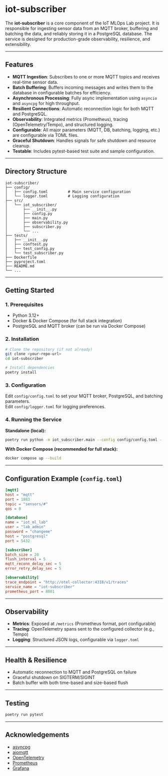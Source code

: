 # iot-subscriber

The **iot-subscriber** is a core component of the IoT MLOps Lab project. It is responsible for ingesting sensor data from an MQTT broker, buffering and batching the data, and reliably storing it in a PostgreSQL database. The service is designed for production-grade observability, resilience, and extensibility.

---

## Features

- **MQTT Ingestion**: Subscribes to one or more MQTT topics and receives real-time sensor data.
- **Batch Buffering**: Buffers incoming messages and writes them to the database in configurable batches for efficiency.
- **Asynchronous Processing**: Fully async implementation using `asyncio` and `asyncpg` for high throughput.
- **Resilient Connections**: Automatic reconnection logic for both MQTT and PostgreSQL.
- **Observability**: Integrated metrics (Prometheus), tracing (OpenTelemetry/Tempo), and structured logging.
- **Configurable**: All major parameters (MQTT, DB, batching, logging, etc.) are configurable via TOML files.
- **Graceful Shutdown**: Handles signals for safe shutdown and resource cleanup.
- **Testable**: Includes pytest-based test suite and sample configuration.

---

## Directory Structure

```
iot-subscriber/
├── config/
│   ├── config.toml         # Main service configuration
│   └── logger.toml         # Logging configuration
├── src/
│   └── iot_subscriber/
│       ├── __init__.py
│       ├── config.py
│       ├── main.py
│       ├── observability.py
│       ├── subscriber.py
│       └── ...
├── tests/
│   ├── __init__.py
│   ├── conftest.py
│   ├── test_config.py
│   └── test_subscriber.py
├── Dockerfile
├── pyproject.toml
├── README.md
└── ...
```

---

## Getting Started

### 1. Prerequisites

- Python 3.12+
- Docker & Docker Compose (for full stack integration)
- PostgreSQL and MQTT broker (can be run via Docker Compose)

### 2. Installation

```bash
# Clone the repository (if not already)
git clone <your-repo-url>
cd iot-subscriber

# Install dependencies
poetry install
```

### 3. Configuration

Edit `config/config.toml` to set your MQTT broker, PostgreSQL, and batching parameters.  
Edit `config/logger.toml` for logging preferences.

### 4. Running the Service

**Standalone (local):**
```bash
poetry run python -m iot_subscriber.main --config config/config.toml --log-config config/logger.toml
```

**With Docker Compose (recommended for full stack):**
```bash
docker compose up --build
```

---

## Configuration Example (`config.toml`)

```toml
[mqtt]
host = "mqtt"
port = 1883
topic = "sensors/#"
qos = 0

[database]
name = "iot_ml_lab"
user = "lab_admin"
password = "changeme"
host = "postgresql"
port = 5432

[subscriber]
batch_size = 20
flush_interval = 5
mqtt_reconn_delay_sec = 5
error_retry_delay_sec = 5

[observability]
trace_endpoint = "http://otel-collector:4318/v1/traces"
service_name = "iot-subscriber"
prometheus_port = 8001
```

---

## Observability

- **Metrics**: Exposed at `/metrics` (Prometheus format, port configurable)
- **Tracing**: OpenTelemetry spans sent to the configured collector (e.g., Tempo)
- **Logging**: Structured JSON logs, configurable via `logger.toml`

---

## Health & Resilience

- Automatic reconnection to MQTT and PostgreSQL on failure
- Graceful shutdown on SIGTERM/SIGINT
- Batch buffer with both time-based and size-based flush

---

## Testing

```bash
poetry run pytest
```

---

## Acknowledgements

- [asyncpg](https://github.com/MagicStack/asyncpg)
- [aiomqtt](https://github.com/sbtinstruments/aiomqtt)
- [OpenTelemetry](https://opentelemetry.io/)
- [Prometheus](https://prometheus.io/)
- [Grafana](https://grafana.com/)
